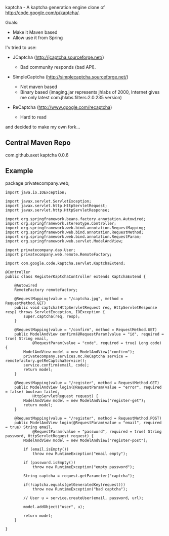 kaptcha - A kaptcha generation engine clone of http://code.google.com/p/kaptcha/.

Goals:

  - Make it Maven based
  - Allow use it from Spring

I'v tried to use:

  * JCaptcha (http://jcaptcha.sourceforge.net/)
    - Bad community responds (bad API).
    
  * SimpleCaptcha (http://simplecaptcha.sourceforge.net/)
    - Not maven based
    - Binary based (imaging.jar represents jhlabs of 2000,
      Internet gives me only latest com.jhlabs.filters:2.0.235 version)
      
  * ReCaptcha (http://www.google.com/recaptcha)
    - Hard to read

and decided to make my own fork...

## Central Maven Repo

  <dependencies>
    <dependency>
      <groupId>com.github.axet</groupId>
      <artifactId>kaptcha</artifactId>
      <version>0.0.6</version>
    </dependency>
  </dependencies>

## Example

  package privatecompany.web;
	
	import java.io.IOException;
	
	import javax.servlet.ServletException;
	import javax.servlet.http.HttpServletRequest;
	import javax.servlet.http.HttpServletResponse;
	
	import org.springframework.beans.factory.annotation.Autowired;
	import org.springframework.stereotype.Controller;
	import org.springframework.web.bind.annotation.RequestMapping;
	import org.springframework.web.bind.annotation.RequestMethod;
	import org.springframework.web.bind.annotation.RequestParam;
	import org.springframework.web.servlet.ModelAndView;
	
	import privatecompany.dao.User;
	import privatecompany.web.remote.RemoteFactory;
	
	import com.google.code.kaptcha.servlet.KaptchaExtend;
	
	@Controller
	public class RegisterKaptchaController extends KaptchaExtend {
	
		@Autowired
		RemoteFactory remotefactory;
	
		@RequestMapping(value = "/captcha.jpg", method = RequestMethod.GET)
		public void captcha(HttpServletRequest req, HttpServletResponse resp) throws ServletException, IOException {
			super.captcha(req, resp);
		}
	
		@RequestMapping(value = "/confirm", method = RequestMethod.GET)
		public ModelAndView confirm(@RequestParam(value = "id", required = true) String email,
				@RequestParam(value = "code", required = true) Long code) {
			ModelAndView model = new ModelAndView("confirm");
			privatecompany.services.mc.ReCaptcha service = remotefactory.getReCaptchaService();
			service.confirm(email, code);
			return model;
		}
	
		@RequestMapping(value = "/register", method = RequestMethod.GET)
		public ModelAndView login(@RequestParam(value = "error", required = false) boolean failed,
				HttpServletRequest request) {
			ModelAndView model = new ModelAndView("register-get");
			return model;
		}
	
		@RequestMapping(value = "/register", method = RequestMethod.POST)
		public ModelAndView login(@RequestParam(value = "email", required = true) String email,
				@RequestParam(value = "password", required = true) String password, HttpServletRequest request) {
			ModelAndView model = new ModelAndView("register-post");
	
			if (email.isEmpty())
				throw new RuntimeException("email empty");
	
			if (password.isEmpty())
				throw new RuntimeException("empty password");
	
			String captcha = request.getParameter("captcha");
	
			if(!captcha.equals(getGeneratedKey(request)))
				throw new RuntimeException("bad captcha");
			
			// User u = service.createUser(email, password, url);
	
			model.addObject("user", u);
	
			return model;
		}
	
	}